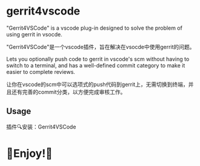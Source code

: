 # gerrit4vscode

"Gerrit4VSCode" is a vscode plug-in designed to solve the problem of using gerrit in vsocde.

"Gerrit4VSCode"是一个vscode插件，旨在解决在vsocde中使用gerrit的问题。

 Lets you optionally push code to gerrit in vscode's scm without having to switch to a terminal, and has a well-defined commit category to make it easier to complete reviews.

 让你在vscode的scm中可以选项式的push代码到gerrit上，无需切换到终端，并且还有完善的commit分类，以方便完成审核工作。

## Usage

插件🔍安装：Gerrit4VSCode


# **🎉Enjoy!🎉**
